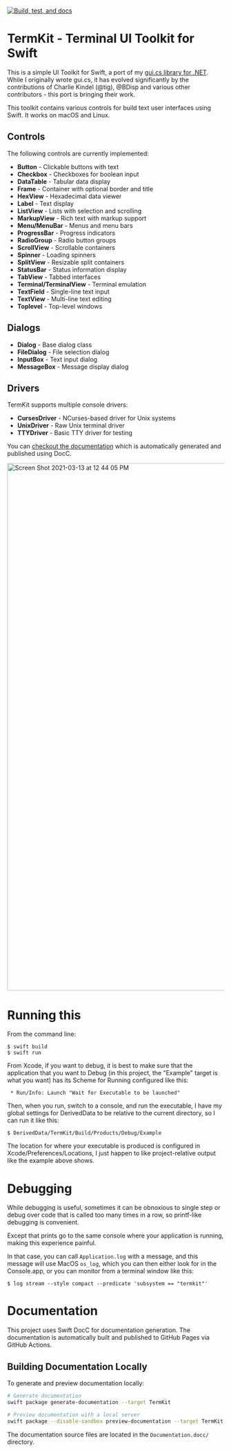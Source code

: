
[![Build, test, and docs](https://github.com/migueldeicaza/TermKit/actions/workflows/build.yml/badge.svg)](https://github.com/migueldeicaza/TermKit/actions/workflows/build.yml)

# TermKit - Terminal UI Toolkit for Swift

This is a simple UI Toolkit for Swift, a port of my [gui.cs library
for .NET](https://github.com/migueldeicaza/gui.cs).   While I originally
wrote gui.cs, it has evolved significantly by the contributions of
Charlie Kindel (@tig), @BDisp and various other contributors - this port 
is bringing their work.

This toolkit contains various controls for build text user interfaces
using Swift. It works on macOS and Linux.

## Controls

The following controls are currently implemented:

- **Button** - Clickable buttons with text
- **Checkbox** - Checkboxes for boolean input
- **DataTable** - Tabular data display
- **Frame** - Container with optional border and title
- **HexView** - Hexadecimal data viewer
- **Label** - Text display
- **ListView** - Lists with selection and scrolling
- **MarkupView** - Rich text with markup support
- **Menu/MenuBar** - Menus and menu bars
- **ProgressBar** - Progress indicators
- **RadioGroup** - Radio button groups
- **ScrollView** - Scrollable containers
- **Spinner** - Loading spinners
- **SplitView** - Resizable split containers
- **StatusBar** - Status information display
- **TabView** - Tabbed interfaces
- **Terminal/TerminalView** - Terminal emulation
- **TextField** - Single-line text input
- **TextView** - Multi-line text editing
- **Toplevel** - Top-level windows

## Dialogs

- **Dialog** - Base dialog class
- **FileDialog** - File selection dialog
- **InputBox** - Text input dialog
- **MessageBox** - Message display dialog

## Drivers

TermKit supports multiple console drivers:

- **CursesDriver** - NCurses-based driver for Unix systems
- **UnixDriver** - Raw Unix terminal driver
- **TTYDriver** - Basic TTY driver for testing

You can [checkout the documentation](https://migueldeicaza.github.io/TermKit/documentation/termkit/) which is automatically generated and published using DocC.

<img width="1222" alt="Screen Shot 2021-03-13 at 12 44 05 PM" src="https://user-images.githubusercontent.com/36863/111039012-d6df8400-83f9-11eb-9215-88549635a33f.png">

# Running this

From the command line:

```
$ swift build
$ swift run
```

From Xcode, if you want to debug, it is best to make sure that the
application that you want to Debug (in this project, the "Example"
target is what you want) has its Scheme for Running configured
like this:

     * Run/Info: Launch "Wait for Executable to be launched"

Then, when you run, switch to a console, and run the executable, I have my
global settings for DerivedData to be relative to the current directory,
so I can run it like this:

```
$ DerivedData/TermKit/Build/Products/Debug/Example
```

The location for where your executable is produced is configured in Xcode/Preferences/Locations,
I just happen to like project-relative output like the example above shows.

# Debugging

While debugging is useful, sometimes it can be obnoxious to single step or debug over
code that is called too many times in a row, so printf-like debugging is convenient.

Except that prints go to the same console where your application is running, making this
experience painful.

In that case, you can call `Application.log` with a message, and this message will use
MacOS `os_log`, which you can then either look for in the Console.app, or you can monitor from 
a terminal window like this:

```
$ log stream --style compact --predicate 'subsystem == "termkit"'
```

# Documentation

This project uses Swift DocC for documentation generation. The documentation is automatically built and published to GitHub Pages via GitHub Actions.

## Building Documentation Locally

To generate and preview documentation locally:

```bash
# Generate documentation
swift package generate-documentation --target TermKit

# Preview documentation with a local server
swift package --disable-sandbox preview-documentation --target TermKit
```

The documentation source files are located in the `Documentation.docc/` directory.


